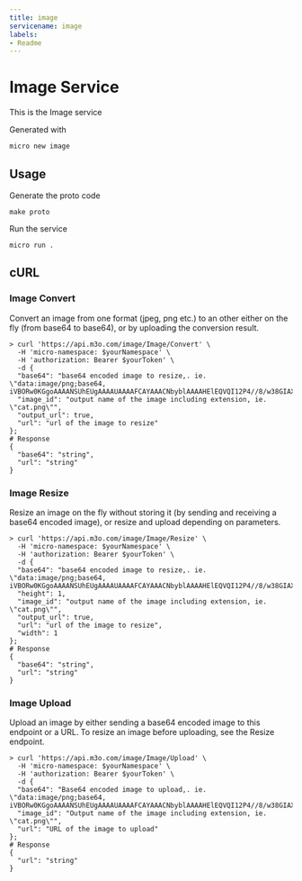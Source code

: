 ```yaml
---
title: image
servicename: image
labels: 
- Readme
---
```

# Image Service

This is the Image service

Generated with

```
micro new image
```

## Usage

Generate the proto code

```
make proto
```

Run the service

```
micro run .
```
## cURL


### Image Convert
<!-- We use the request body description here as endpoint descriptions are not
being lifted correctly from the proto by the openapi spec generator -->
Convert an image from one format (jpeg, png etc.) to an other either on the fly (from base64 to base64),
 or by uploading the conversion result.
```shell
> curl 'https://api.m3o.com/image/Image/Convert' \
  -H 'micro-namespace: $yourNamespace' \
  -H 'authorization: Bearer $yourToken' \
  -d {
  "base64": "base64 encoded image to resize,. ie. \"data:image/png;base64, iVBORw0KGgoAAAANSUhEUgAAAAUAAAAFCAYAAACNbyblAAAAHElEQVQI12P4//8/w38GIAXDIBKE0DHxgljNBAAO9TXL0Y4OHwAAAABJRU5ErkJggg==\"",
  "image_id": "output name of the image including extension, ie. \"cat.png\"",
  "output_url": true,
  "url": "url of the image to resize"
};
# Response
{
  "base64": "string",
  "url": "string"
}
```


### Image Resize
<!-- We use the request body description here as endpoint descriptions are not
being lifted correctly from the proto by the openapi spec generator -->
Resize an image on the fly without storing it (by sending and receiving a base64 encoded image), or resize and upload depending on parameters.
```shell
> curl 'https://api.m3o.com/image/Image/Resize' \
  -H 'micro-namespace: $yourNamespace' \
  -H 'authorization: Bearer $yourToken' \
  -d {
  "base64": "base64 encoded image to resize,. ie. \"data:image/png;base64, iVBORw0KGgoAAAANSUhEUgAAAAUAAAAFCAYAAACNbyblAAAAHElEQVQI12P4//8/w38GIAXDIBKE0DHxgljNBAAO9TXL0Y4OHwAAAABJRU5ErkJggg==\"",
  "height": 1,
  "image_id": "output name of the image including extension, ie. \"cat.png\"",
  "output_url": true,
  "url": "url of the image to resize",
  "width": 1
};
# Response
{
  "base64": "string",
  "url": "string"
}
```


### Image Upload
<!-- We use the request body description here as endpoint descriptions are not
being lifted correctly from the proto by the openapi spec generator -->
Upload an image by either sending a base64 encoded image to this endpoint or a URL.
 To resize an image before uploading, see the Resize endpoint.
```shell
> curl 'https://api.m3o.com/image/Image/Upload' \
  -H 'micro-namespace: $yourNamespace' \
  -H 'authorization: Bearer $yourToken' \
  -d {
  "base64": "Base64 encoded image to upload,. ie. \"data:image/png;base64, iVBORw0KGgoAAAANSUhEUgAAAAUAAAAFCAYAAACNbyblAAAAHElEQVQI12P4//8/w38GIAXDIBKE0DHxgljNBAAO9TXL0Y4OHwAAAABJRU5ErkJggg==\"",
  "image_id": "Output name of the image including extension, ie. \"cat.png\"",
  "url": "URL of the image to upload"
};
# Response
{
  "url": "string"
}
```


